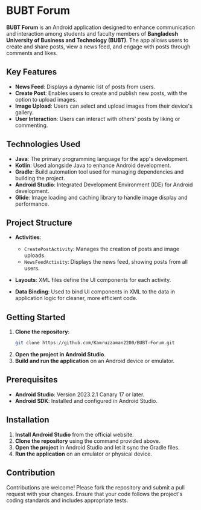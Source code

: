 # BUBT Forum

**BUBT Forum** is an Android application designed to enhance communication and interaction among students and faculty members of **Bangladesh University of Business and Technology (BUBT)**. The app allows users to create and share posts, view a news feed, and engage with posts through comments and likes.

## Key Features

- **News Feed**: Displays a dynamic list of posts from users.
- **Create Post**: Enables users to create and publish new posts, with the option to upload images.
- **Image Upload**: Users can select and upload images from their device's gallery.
- **User Interaction**: Users can interact with others' posts by liking or commenting.

## Technologies Used

- **Java**: The primary programming language for the app's development.
- **Kotlin**: Used alongside Java to enhance Android development.
- **Gradle**: Build automation tool used for managing dependencies and building the project.
- **Android Studio**: Integrated Development Environment (IDE) for Android development.
- **Glide**: Image loading and caching library to handle image display and performance.

## Project Structure

- **Activities**: 
  - `CreatePostActivity`: Manages the creation of posts and image uploads.
  - `NewsFeedActivity`: Displays the news feed, showing posts from all users.
  
- **Layouts**: XML files define the UI components for each activity.
  
- **Data Binding**: Used to bind UI components in XML to the data in application logic for cleaner, more efficient code.

## Getting Started

1. **Clone the repository**:
   ```bash
   git clone https://github.com/Kamruzzaman2200/BUBT-Forum.git
2. **Open the project in Android Studio**.
3. **Build and run the application** on an Android device or emulator.

## Prerequisites

- **Android Studio**: Version 2023.2.1 Canary 17 or later.
- **Android SDK**: Installed and configured in Android Studio.

## Installation

1. **Install Android Studio** from the official website.
2. **Clone the repository** using the command provided above.
3. **Open the project** in Android Studio and let it sync the Gradle files.
4. **Run the application** on an emulator or physical device.

## Contribution

Contributions are welcome! Please fork the repository and submit a pull request with your changes. Ensure that your code follows the project's coding standards and includes appropriate tests.
